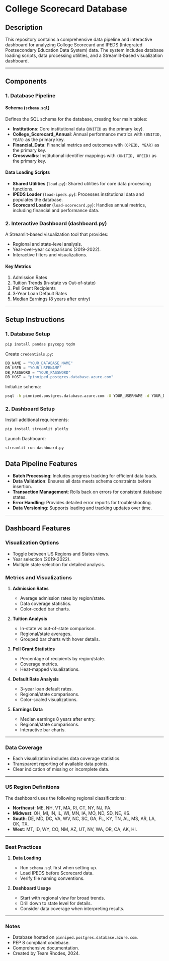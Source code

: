 # College Scorecard Database

## Description
This repository contains a comprehensive data pipeline and interactive dashboard for analyzing College Scorecard and IPEDS (Integrated Postsecondary Education Data System) data. The system includes database loading scripts, data processing utilities, and a Streamlit-based visualization dashboard.

---

## Components

### 1. Database Pipeline

#### Schema (`schema.sql`)
Defines the SQL schema for the database, creating four main tables:
- **Institutions**: Core institutional data (`UNITID` as the primary key).
- **College_Scorecard_Annual**: Annual performance metrics with `(UNITID, YEAR)` as the primary key.
- **Financial_Data**: Financial metrics and outcomes with `(OPEID, YEAR)` as the primary key.
- **Crosswalks**: Institutional identifier mappings with `(UNITID, OPEID)` as the primary key.

#### Data Loading Scripts
- **Shared Utilities** (`load.py`): Shared utilities for core data processing functions.
- **IPEDS Loader** (`load-ipeds.py`): Processes institutional data and populates the database.
- **Scorecard Loader** (`load-scorecard.py`): Handles annual metrics, including financial and performance data.

### 2. Interactive Dashboard (dashboard.py)
A Streamlit-based visualization tool that provides:
- Regional and state-level analysis.
- Year-over-year comparisons (2019-2022).
- Interactive filters and visualizations.

#### Key Metrics
1. Admission Rates
2. Tuition Trends (In-state vs Out-of-state)
3. Pell Grant Recipients
4. 3-Year Loan Default Rates
5. Median Earnings (8 years after entry)

---

## Setup Instructions

### 1. Database Setup

```bash
pip install pandas psycopg tqdm
```

Create `credentials.py`:

```python
DB_NAME = "YOUR_DATABASE_NAME"
DB_USER = "YOUR_USERNAME"
DB_PASSWORD = "YOUR_PASSWORD"
DB_HOST = "pinniped.postgres.database.azure.com"
```
Initialize schema:

```bash
psql -h pinniped.postgres.database.azure.com -U YOUR_USERNAME -d YOUR_DATABASE_NAME -f schema.sql
```

### 2. Dashboard Setup

Install additional requirements:

```bash
pip install streamlit plotly
```

Launch Dashboard:

```bash
streamlit run dashboard.py
```
## Data Pipeline Features

- **Batch Processing**: Includes progress tracking for efficient data loads.
- **Data Validation**: Ensures all data meets schema constraints before insertion.
- **Transaction Management**: Rolls back on errors for consistent database states.
- **Error Handling**: Provides detailed error reports for troubleshooting.
- **Data Versioning**: Supports loading and tracking updates over time.

---

## Dashboard Features

### Visualization Options
- Toggle between US Regions and States views.
- Year selection (2019-2022).
- Multiple state selection for detailed analysis.

### Metrics and Visualizations

1. **Admission Rates**
   - Average admission rates by region/state.
   - Data coverage statistics.
   - Color-coded bar charts.

2. **Tuition Analysis**
   - In-state vs out-of-state comparison.
   - Regional/state averages.
   - Grouped bar charts with hover details.

3. **Pell Grant Statistics**
   - Percentage of recipients by region/state.
   - Coverage metrics.
   - Heat-mapped visualizations.

4. **Default Rate Analysis**
   - 3-year loan default rates.
   - Regional/state comparisons.
   - Color-scaled visualizations.

5. **Earnings Data**
   - Median earnings 8 years after entry.
   - Regional/state comparisons.
   - Interactive bar charts.

---

### Data Coverage
- Each visualization includes data coverage statistics.
- Transparent reporting of available data points.
- Clear indication of missing or incomplete data.

---

### US Region Definitions
The dashboard uses the following regional classifications:

- **Northeast**: ME, NH, VT, MA, RI, CT, NY, NJ, PA.
- **Midwest**: OH, MI, IN, IL, WI, MN, IA, MO, ND, SD, NE, KS.
- **South**: DE, MD, DC, VA, WV, NC, SC, GA, FL, KY, TN, AL, MS, AR, LA, OK, TX.
- **West**: MT, ID, WY, CO, NM, AZ, UT, NV, WA, OR, CA, AK, HI.

---

### Best Practices

1. **Data Loading**
   - Run `schema.sql` first when setting up.
   - Load IPEDS before Scorecard data.
   - Verify file naming conventions.

2. **Dashboard Usage**
   - Start with regional view for broad trends.
   - Drill down to state level for details.
   - Consider data coverage when interpreting results.

---

### Notes
- Database hosted on `pinniped.postgres.database.azure.com`.
- PEP 8 compliant codebase.
- Comprehensive documentation.
- Created by Team Rhodes, 2024.




